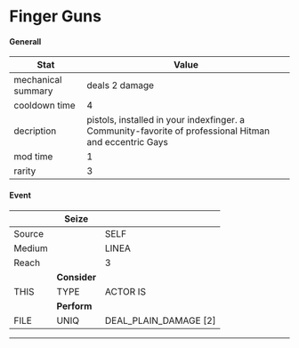 

# **Finger Guns**


#### **Generall**
| Stat | Value | 
|  --  |  --  | 
| mechanical summary | deals 2 damage | 
| cooldown time | 4 | 
| decription | pistols, installed in your indexfinger. a Community-favorite of professional Hitman and eccentric Gays | 
| mod time | 1 | 
| rarity | 3 | 



#### **Event**
|  | **Seize** |  | 
|  --  |  --  |  --  | 
| Source |  | SELF | 
| Medium |  | LINEA | 
| Reach |  | 3 | 
|  | **Consider** |  | 
| THIS | TYPE | ACTOR IS | 
|  | **Perform** |  | 
| FILE | UNIQ | DEAL_PLAIN_DAMAGE [2] | 

-----

